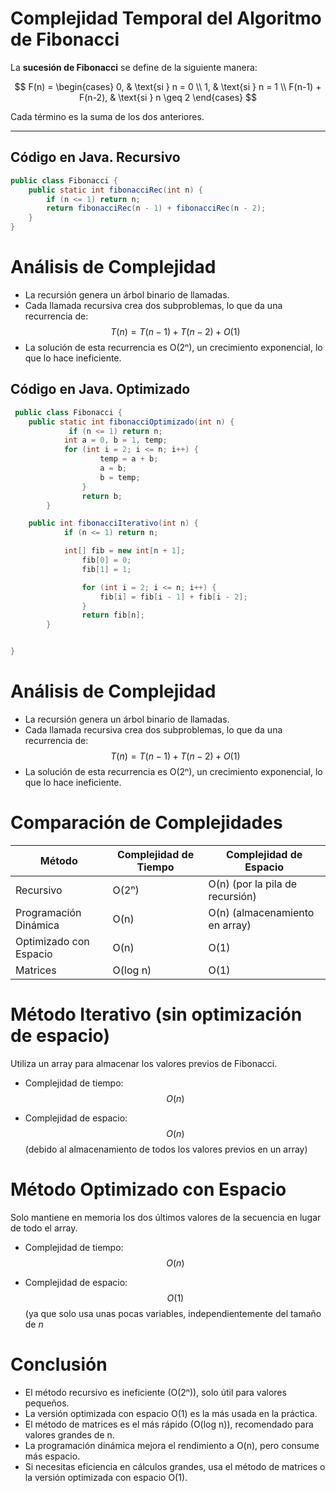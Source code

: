 # Complejidad Temporal del Algoritmo de Fibonacci

La **sucesión de Fibonacci** se define de la siguiente manera:

$$
F(n) =
\begin{cases} 
    0, & \text{si } n = 0 \\
    1, & \text{si } n = 1 \\
    F(n-1) + F(n-2), & \text{si } n \geq 2
\end{cases}
$$

Cada término es la suma de los dos anteriores.

---

## Código en Java. Recursivo

```java
public class Fibonacci {
    public static int fibonacciRec(int n) {
        if (n <= 1) return n;
        return fibonacciRec(n - 1) + fibonacciRec(n - 2);
    }
}
```

# Análisis de Complejidad

* La recursión genera un árbol binario de llamadas.
* Cada llamada recursiva crea dos subproblemas, lo que da una recurrencia de: $$T(n)=T(n−1)+T(n−2)+O(1)$$
* La solución de esta recurrencia es O(2ⁿ), un crecimiento exponencial, lo que lo hace ineficiente.


## Código en Java. Optimizado
```java
 public class Fibonacci {
 	public static int fibonacciOptimizado(int n) {
       		 if (n <= 1) return n;
       		int a = 0, b = 1, temp;
     	  	for (int i = 2; i <= n; i++) {
            		temp = a + b;
            		a = b;
            		b = temp;
        		}
        		return b;
        }

	public int fibonacciIterativo(int n) {
       		if (n <= 1) return n;

       		int[] fib = new int[n + 1];
        		fib[0] = 0;
        		fib[1] = 1;

        		for (int i = 2; i <= n; i++) {
            		fib[i] = fib[i - 1] + fib[i - 2];
        		}
        		return fib[n];
    	}


}   
``` 

# Análisis de Complejidad

* La recursión genera un árbol binario de llamadas.
* Cada llamada recursiva crea dos subproblemas, lo que da una recurrencia de: $$T(n)=T(n−1)+T(n−2)+O(1)$$
* La solución de esta recurrencia es O(2ⁿ), un crecimiento exponencial, lo que lo hace ineficiente.


# Comparación de Complejidades

| Método                   | Complejidad de Tiempo | Complejidad de Espacio |
|--------------------------|----------------------|------------------------|
| Recursivo         | O(2ⁿ)                | O(n) (por la pila de recursión) |
| Programación Dinámica    | O(n)                 | O(n) (almacenamiento en array) |
| Optimizado con Espacio   | O(n)                 | O(1) |
| Matrices                 | O(log n)             | O(1) |

   
# Método Iterativo (sin optimización de espacio)

Utiliza un array para almacenar los valores previos de Fibonacci.

* Complejidad de tiempo: $$O(n)$$

* Complejidad de espacio: $$O(n)$$ (debido al almacenamiento de todos los valores previos en un array)

# Método Optimizado con Espacio

Solo mantiene en memoria los dos últimos valores de la secuencia en lugar de todo el array.

* Complejidad de tiempo: $$O(n)$$

* Complejidad de espacio: $$O(1)$$ (ya que solo usa unas pocas variables, independientemente del tamaño de $n$

# Conclusión

* El método recursivo es ineficiente (O(2ⁿ)), solo útil para valores pequeños.
* La versión optimizada con espacio O(1) es la más usada en la práctica.
* El método de matrices es el más rápido (O(log n)), recomendado para valores grandes de n.
* La programación dinámica mejora el rendimiento a O(n), pero consume más espacio.
* Si necesitas eficiencia en cálculos grandes, usa el método de matrices o la versión optimizada con espacio O(1).
 
   